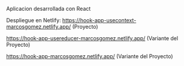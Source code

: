 Aplicacion desarrollada con React

Despliegue en Netlify:
https://hook-app-usecontext-marcosgomez.netlify.app/  (Proyecto)

https://hook-app-usereducer-marcosgomez.netlify.app/  (Variante del Proyecto)

https://hook-app-marcosgomez.netlify.app/             (Variante del Proyecto)
